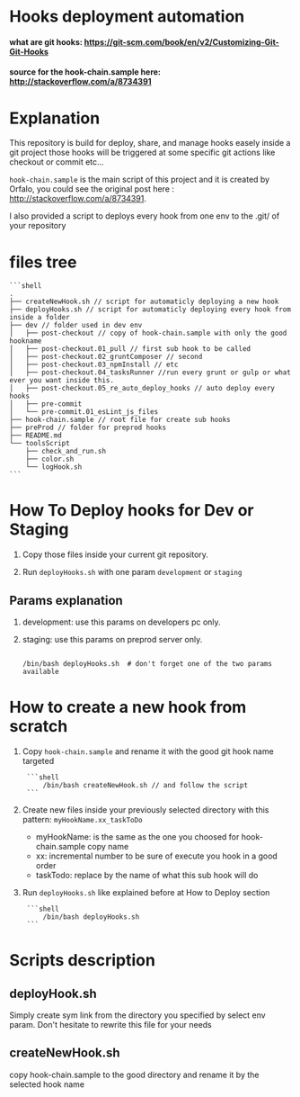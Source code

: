 # Hooks deployment automation

#### what are git hooks: https://git-scm.com/book/en/v2/Customizing-Git-Git-Hooks
#### source for the hook-chain.sample here: http://stackoverflow.com/a/8734391

# Explanation
This repository is build for deploy, share, and manage hooks easely inside a git project 
those hooks will be triggered at some specific git actions like checkout or commit etc...

`hook-chain.sample` is the main script of this project and it is created by Orfalo, you could see the original post here : http://stackoverflow.com/a/8734391.

I also provided a script to deploys every hook from one env to the .git/ of your repository

# files tree

    ```shell
    .
    ├── createNewHook.sh // script for automaticly deploying a new hook
    ├── deployHooks.sh // script for automaticly deploying every hook from inside a folder
    ├── dev // folder used in dev env
    │   ├── post-checkout // copy of hook-chain.sample with only the good hookname
    │   ├── post-checkout.01_pull // first sub hook to be called
    │   ├── post-checkout.02_gruntComposer // second
    │   ├── post-checkout.03_npmInstall // etc
    │   ├── post-checkout.04_tasksRunner //run every grunt or gulp or what ever you want inside this.
    │   ├── post-checkout.05_re_auto_deploy_hooks // auto deploy every hooks
    │   ├── pre-commit
    │   └── pre-commit.01_esLint_js_files
    ├── hook-chain.sample // root file for create sub hooks
    ├── preProd // folder for preprod hooks
    ├── README.md
    └── toolsScript
        ├── check_and_run.sh
        ├── color.sh
        └── logHook.sh
    ```
# How To Deploy hooks for Dev or Staging

1. Copy those files inside your current git repository.

2. Run `deployHooks.sh` with one param `development` or `staging`

## Params explanation

1. development: use this params on developers pc only.
2. staging: use this params on preprod server only.


    ```shell

    /bin/bash deployHooks.sh  # don't forget one of the two params available

    ```

# How to create a new hook from scratch

1. Copy `hook-chain.sample` and rename it with the good git hook name targeted

		```shell
			/bin/bash createNewHook.sh // and follow the script
		```
2. Create new files inside your previously selected directory with this pattern: `myHookName.xx_taskToDo`

    - myHookName: 	is the same as the one you choosed for hook-chain.sample copy name
    - xx:  			incremental number to be sure of execute you hook in a good order
    - taskTodo: 		replace by the name of what this sub hook will do
3. Run `deployHooks.sh` like explained before at How to Deploy section

		```shell
			/bin/bash deployHooks.sh
		```


# Scripts description
## deployHook.sh

Simply create sym link from the directory you specified by select env param. Don't hesitate to rewrite this file for your needs

## createNewHook.sh

copy hook-chain.sample to the good directory and rename it by the selected hook name 
